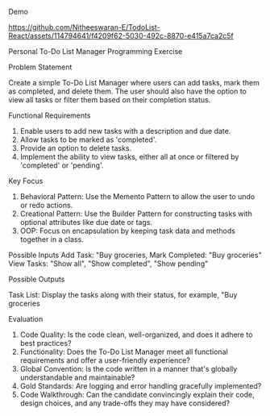 Demo


https://github.com/Nitheeswaran-E/TodoList-React/assets/114794641/f4209f62-5030-492c-8870-e415a7ca2c5f




Personal To-Do List Manager Programming Exercise


Problem Statement


Create a simple To-Do List Manager where users can add tasks, mark them as completed, and delete them. The user should also have the
option to view all tasks or filter them based on their completion status.

Functional Requirements

1. Enable users to add new tasks with a description and due date.
2. Allow tasks to be marked as 'completed'.
3. Provide an option to delete tasks.
4. Implement the ability to view tasks, either all at once or filtered by 'completed' or 'pending'.


Key Focus
1. Behavioral Pattern: Use the Memento Pattern to allow the user to undo or redo actions.
2. Creational Pattern: Use the Builder Pattern for constructing tasks with optional attributes like due date or tags.
3. OOP: Focus on encapsulation by keeping task data and methods together in a class.


Possible Inputs
 Add Task: "Buy groceries,
 Mark Completed: "Buy groceries"
 View Tasks: "Show all", "Show completed", "Show pending"
 
Possible Outputs

 Task List: Display the tasks along with their status, for example, "Buy groceries 
 
Evaluation

1. Code Quality: Is the code clean, well-organized, and does it adhere to best practices?
2. Functionality: Does the To-Do List Manager meet all functional requirements and offer a user-friendly experience?
3. Global Convention: Is the code written in a manner that's globally understandable and maintainable?
4. Gold Standards: Are logging and error handling gracefully implemented?
5. Code Walkthrough: Can the candidate convincingly explain their code, design choices, and any trade-offs they may have considered?
